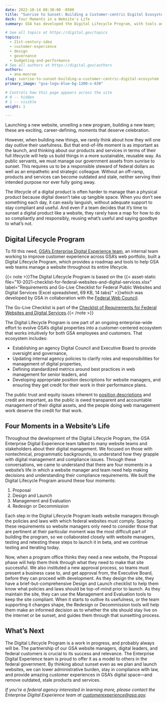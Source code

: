 ```yaml
---
date: 2022-10-14 08:30:00 -0500
title: "Sunrise to Sunset: Building a Customer-centric Digital Ecosystem"
deck: Four Moments in a Website's Life
summary: GSA has developed the Digital Lifecycle Program, with tools and guidance to help teams manage a compliant, customer-centric digital property from ideation through sunsetting.

# See all topics at https://digital.gov/topics
topics:
  - 21st-century-idea
  - customer-experience
  - design
  - governance
  - budgeting-and-performance
# See all authors at https://digital.gov/authors
authors:
  - ana-monroe
slug: sunrise-to-sunset-building-a-customer-centric-digital-ecosystem
primary_image: "gsa-logo-blue-bg-1200-x-630"

# Controls how this page appears across the site
# 0 -- hidden
# 1 -- visible
weight: 1

---
```


Launching a new website, unveiling a new program, building a new team; these are exciting, career-defining, moments that deserve celebration.

However, when building new things, we rarely think about how they will one day outlive their usefulness. But that end-of-life moment is as important as the launch, and thinking about our products and services in terms of their full lifecycle will help us build things in a more sustainable, reusable way. As public servants, we must manage our government assets from sunrise to sunset. This requires us to be a responsible steward of federal dollars as well as an empathetic and strategic colleague. Without an off-ramp, products and services can become outdated and stale, neither serving their intended purpose nor ever fully going away.

The lifecycle of a digital product is often harder to manage than a physical product because digital doesn’t take up tangible space. When you don’t see something each day, it can easily languish, without adequate support to stay compliant and useful. And even if a team decides that it’s time to sunset a digital product like a website, they rarely have a map for how to do so compliantly and responsibly, reusing what’s useful and saying goodbye to what’s not.

## Digital Lifecycle Program

To fill this need, [GSA’s Enterprise Digital Experience team](https://digital.gov/2022/10/07/taking-a-design-led-approach-to-digital-modernization/), an internal team working to improve customer experience across GSA’s web portfolio, built a Digital Lifecycle Program, which provides a roadmap and tools to help GSA web teams manage a website throughout its entire lifecycle.

{{< note >}}The Digital Lifecycle Program is based on the {{< asset-static file="10-2021-checklist-for-federal-websites-and-digital-services.xlsx" label="Requirements and Go-Live Checklist for Federal Public Websites and Digital Services (Excel spreadsheet, 69 KB, 14 tabs)" >}}which was developed by GSA in collaboration with the [Federal Web Council](https://digital.gov/resources/federal-web-council/).

The Go-Live Checklist is part of the [Checklist of Requirements for Federal Websites and Digital Services](https://digital.gov/resources/checklist-of-requirements-for-federal-digital-services/).{{< /note >}}

The Digital Lifecycle Program is one part of an ongoing enterprise-wide effort to evolve GSA’s digital properties into a customer-centered ecosystem that works intuitively for both GSA employees and customers. That ecosystem includes:

* Establishing an agency Digital Council and Executive Board to provide oversight and governance,
* Updating internal agency policies to clarify roles and responsibilities for management of digital properties,
* Defining standardized metrics around best practices in web management for senior leaders, and
* Developing appropriate position descriptions for website managers, and ensuring they get credit for their work in their performance plans.

The public trust and equity issues inherent to [position descriptions](https://digital.gov/2022/08/01/webinar-recap-how-to-build-your-digital-dream-team/#sample-job-descriptions) and credit are important, as the public is owed transparent and accountable management of their digital assets, and the people doing web management work deserve the credit for that work. 

## Four Moments in a Website’s Life

Throughout the development of the Digital Lifecycle Program, the GSA Enterprise Digital Experience team talked to many website teams and stakeholders about their digital management. We focused on those with nontechnical, programmatic backgrounds, to understand how they grapple with digital management and compliance issues. Through these conversations, we came to understand that there are four moments in a website’s life in which a website manager and team need help making decisions and understanding their compliance requirements. We built the Digital Lifecycle Program around these four moments:

1. Proposal
2. Design and Launch
3. Management and Evaluation
4. Redesign or Decommission

Each step in the Digital Lifecycle Program leads website managers through the policies and laws with which federal websites must comply. Spacing these requirements so website managers only need to consider those that are pertinent at their particular moment was the most difficult part of building the program, so we collaborated closely with website managers, testing and retesting these steps to launch it in beta, and we continue testing and iterating today.

Now, when a program office thinks they need a new website, the Proposal phase will help them think through what they need to make that site successful. We also instituted a new approval process, so teams must present a business case to, and get approval from, the Executive Board, before they can proceed with development. As they design the site, they have a brief-but-comprehensive Design and Launch checklist to help them know what policies and laws should be top-of-mind prior to launch. As they maintain the site, they can use the Management and Evaluation tools to keep the site compliant. When it starts to outlive its usefulness, or the team supporting it changes shape, the Redesign or Decommission tools will help them make an informed decision as to whether the site should stay live on the internet or be sunset, and guides them through that sunsetting process.

## What’s Next

The Digital Lifecycle Program is a work in progress, and probably always will be. The partnership of our GSA website managers, digital leaders, and federal customers is crucial to its success and relevance. The Enterprise Digital Experience team is proud to offer it as a model to others in the federal government. By thinking about sunset even as we plan and launch websites, we can lower administrative burden, stay in compliance with law, and provide amazing customer experiences in GSA’s digital space—and remove outdated, stale products and services.

*If you’re a federal agency interested in learning more, please contact the Enterprise Digital Experience team at [customerexperience@gsa.gov](mailto:customerexperience@gsa.gov).*
